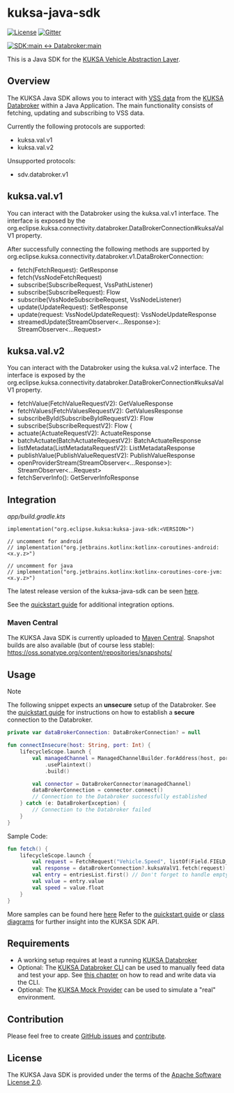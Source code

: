 # kuksa-java-sdk

[![License](https://img.shields.io/badge/License-Apache%202.0-green.svg)](https://opensource.org/licenses/Apache-2.0)
[![Gitter](https://img.shields.io/gitter/room/kuksa-val/community)](https://gitter.im/kuksa-val/community)

[![SDK:main <-> Databroker:main](https://github.com/eclipse-kuksa/kuksa-java-sdk/actions/workflows/daily_integration_main.yaml/badge.svg)](https://github.com/eclipse-kuksa/kuksa-java-sdk/actions/workflows/daily_integration_main.yaml?query=branch%3Amain)

This is a Java SDK for the [KUKSA Vehicle Abstraction Layer](https://github.com/eclipse-kuksa/kuksa-databroker).

## Overview

The KUKSA Java SDK allows you to interact with [VSS data](https://covesa.github.io/vehicle_signal_specification/)
from the [KUKSA Databroker](https://github.com/eclipse-kuksa/kuksa-databroker/tree/main/)
within a Java Application. The main functionality consists of fetching, updating and subscribing to VSS data.

Currently the following protocols are supported:
- kuksa.val.v1
- kuksa.val.v2

Unsupported protocols:
- sdv.databroker.v1

## kuksa.val.v1

You can interact with the Databroker using the kuksa.val.v1 interface. The interface is exposed by the org.eclipse.kuksa.connectivity.databroker.DataBrokerConnection#kuksaValV1 property.

After successfully connecting the following methods are supported by org.eclipse.kuksa.connectivity.databroker.v1.DataBrokerConnection:
- fetch(FetchRequest): GetResponse
- fetch<T : VssNode>(VssNodeFetchRequest<T>)
- subscribe(SubscribeRequest, VssPathListener)
- subscribe(SubscribeRequest): Flow<SubscribeResponse>
- subscribe<T : VssNode>(VssNodeSubscribeRequest, VssNodeListener<T>)
- update(UpdateRequest): SetResponse
- update<T : VssNode>(request: VssNodeUpdateRequest<T>): VssNodeUpdateResponse
- streamedUpdate(StreamObserver<...Response>): StreamObserver<...Request>

## kuksa.val.v2

You can interact with the Databroker using the kuksa.val.v2 interface. The interface is exposed by the org.eclipse.kuksa.connectivity.databroker.DataBrokerConnection#kuksaValV1 property.

- fetchValue(FetchValueRequestV2): GetValueResponse
- fetchValues(FetchValuesRequestV2): GetValuesResponse
- subscribeById(SubscribeByIdRequestV2): Flow<SubscribeByIdResponse>
- subscribe(SubscribeRequestV2): Flow<SubscribeResponse> {
- actuate(ActuateRequestV2): ActuateResponse
- batchActuate(BatchActuateRequestV2): BatchActuateResponse
- listMetadata(ListMetadataRequestV2): ListMetadataResponse
- publishValue(PublishValueRequestV2): PublishValueResponse
- openProviderStream(StreamObserver<...Response>): StreamObserver<...Request>
- fetchServerInfo(): GetServerInfoResponse

## Integration

*app/build.gradle.kts*
```
implementation("org.eclipse.kuksa:kuksa-java-sdk:<VERSION>")

// uncomment for android
// implementation("org.jetbrains.kotlinx:kotlinx-coroutines-android:<x.y.z>")

// uncomment for java
// implementation("org.jetbrains.kotlinx:kotlinx-coroutines-core-jvm:<x.y.z>")
```

The latest release version of the kuksa-java-sdk can be seen [here](https://github.com/eclipse-kuksa/kuksa-java-sdk/releases).


See the [quickstart guide](https://github.com/eclipse-kuksa/kuksa-java-sdk/tree/main/docs/QUICKSTART.md) for additional integration options.

### Maven Central

The KUKSA Java SDK is currently uploaded to [Maven Central](https://central.sonatype.com/search?q=org.eclipse.kuksa).
Snapshot builds are also available (but of course less stable): https://oss.sonatype.org/content/repositories/snapshots/

## Usage

> [!NOTE]
> The following snippet expects an **unsecure** setup of the Databroker. See the [quickstart guide](https://github.com/eclipse-kuksa/kuksa-java-sdk/blob/main/docs/QUICKSTART.md)
> for instructions on how to establish a **secure** connection to the Databroker.

```kotlin
private var dataBrokerConnection: DataBrokerConnection? = null

fun connectInsecure(host: String, port: Int) {
    lifecycleScope.launch {
        val managedChannel = ManagedChannelBuilder.forAddress(host, port)
            .usePlaintext()
            .build()

        val connector = DataBrokerConnector(managedChannel)
        dataBrokerConnection = connector.connect()
        // Connection to the Databroker successfully established
    } catch (e: DataBrokerException) {
        // Connection to the Databroker failed
    }
}
```

Sample Code: 
```kotlin
fun fetch() {
    lifecycleScope.launch {
        val request = FetchRequest("Vehicle.Speed", listOf(Field.FIELD_VALUE))
        val response = dataBrokerConnection?.kuksaValV1.fetch(request) ?: return@launch
        val entry = entriesList.first() // Don't forget to handle empty responses
        val value = entry.value
        val speed = value.float
    }
}
```

More samples can be found here [here](https://github.com/eclipse-kuksa/kuksa-java-sdk/blob/main/samples/src/main/java/com/example/samples/Main.kt)
Refer to the [quickstart guide](https://github.com/eclipse-kuksa/kuksa-java-sdk/tree/main/docs/QUICKSTART.md) or
[class diagrams](https://github.com/eclipse-kuksa/kuksa-java-sdk/blob/main/docs/kuksa-sdk_class-diagram.puml) for
further insight into the KUKSA SDK API. 

## Requirements

- A working setup requires at least a running [KUKSA Databroker](https://github.com/eclipse-kuksa/kuksa-databroker/tree/main)
- Optional: The [KUKSA Databroker CLI](https://github.com/eclipse-kuksa/kuksa-databroker/tree/main/databroker-cli) can be used to manually feed data and test your app.
  See [this chapter](https://github.com/eclipse-kuksa/kuksa-databroker/tree/main?tab=readme-ov-file#reading-and-writing-vss-data-using-the-cli) on how to read and write data via the CLI.
- Optional: The [KUKSA Mock Provider](https://github.com/eclipse-kuksa/kuksa-mock-provider?tab=readme-ov-file#kuksa-mock-provider) can be used to simulate a "real" environment.

## Contribution

Please feel free to create [GitHub issues](https://github.com/eclipse-kuksa/kuksa-java-sdk/issues) and [contribute](https://github.com/eclipse-kuksa/kuksa-java-sdk/blob/main/docs/CONTRIBUTING.md).

## License

The KUKSA Java SDK is provided under the terms of the [Apache Software License 2.0](https://github.com/eclipse-kuksa/kuksa-java-sdk/blob/main/LICENSE).

